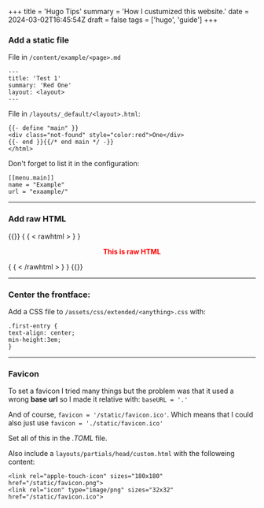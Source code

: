 +++
title = 'Hugo Tips'
summary = 'How I custumized this website.'
date = 2024-03-02T16:45:54Z
draft = false
tags = ['hugo', 'guide']
+++
### Add a static file

File in `/content/example/<page>.md`
```
---
title: 'Test 1'
summary: 'Red One'
layout: <layout>
---
```

File in `/layouts/_default/<layout>.html`:

```
{{- define "main" }}
<div class="not-found" style="color:red">One</div>
{{- end }}{{/* end main */ -}}
</html>
```

Don't forget to list it in the configuration:
```
[[menu.main]]
name = "Example"
url = "exaample/"
```
---
### Add raw HTML
{{<rawhtml>}}
{ { < rawhtml > } }
<p align="center" style="color: red;"><strong>This is raw HTML</strong></p>
{ { < /rawhtml > } }
{{</rawhtml>}}

---

### Center the frontface:

Add a CSS file to `/assets/css/extended/<anything>.css` with:

```
.first-entry {
text-align: center;
min-height:3em;
}
```

---
### Favicon
To set a favicon I tried many things but the problem was that it used a wrong **base url** so I made it relative with: `baseURL = '.'`

And of course, `favicon = '/static/favicon.ico'`. Which means that I could also just use `favicon = './static/favicon.ico'`

Set all of this in the *.TOML* file.

Also include a `layouts/partials/head/custom.html` with the followeing content:
```
<link rel="apple-touch-icon" sizes="180x180" href="/static/favicon.png">
<link rel="icon" type="image/png" sizes="32x32" href="/static/favicon.ico">
